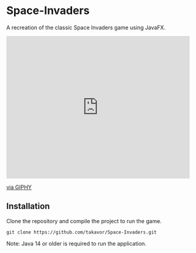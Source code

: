 # Space-Invaders
A recreation of the classic Space Invaders game using JavaFX.
<iframe src="https://giphy.com/embed/xj4Y591tKAulDNK7Ed" width="480" height="374" frameBorder="0" class="giphy-embed" allowFullScreen></iframe><p><a href="https://giphy.com/gifs/xj4Y591tKAulDNK7Ed">via GIPHY</a></p>

## Installation
Clone the repository and compile the project to run the game.
```linux
git clone https://github.com/takavor/Space-Invaders.git
```
Note: Java 14 or older is required to run the application.
